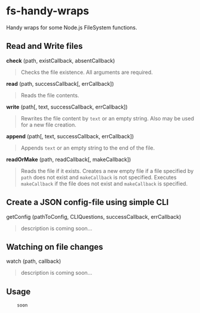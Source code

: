# fs-handy-wraps
Handy wraps for some Node.js FileSystem functions.


## Read and Write files
**check** (path, existCallback, absentCallback)
> Checks the file existence. All arguments are required.

**read** (path, successCallback[, errCallback])
> Reads the file contents.

**write** (path[, text, successCallback, errCallback])
> Rewrites the file content by `text` or an empty string. Also may be used for a new file creation.

**append** (path[, text, successCallback, errCallback])
> Appends `text` or an empty string to the end of the file.

**readOrMake** (path, readCallback[, makeCallback])
> Reads the file if it exists.
> Creates a new empty file if a file specified by `path` does not exist and `makeCallback` is not specified.
> Executes `makeCallback` if the file does not exist and `makeCallback` is specified.


## Create a JSON config-file using simple CLI
getConfig (pathToConfig, CLIQuestions, successCallback, errCallback)
> description is coming soon...


## Watching on file changes
watch (path, callback)
> description is coming soon...


## Usage
```js
    soon
```
